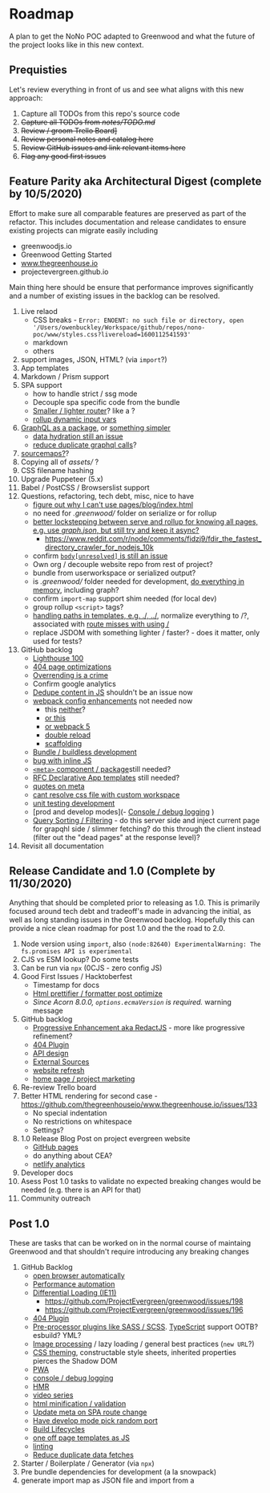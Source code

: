 # Roadmap
A plan to get the NoNo POC adapted to Greenwood and what the future of the project looks like in this new context.

## Prequisties
Let's review everything in front of us and see what aligns with this new approach:
1. Capture all TODOs from this repo's source code
1. ~~Capture all TODOs from _notes/TODO.md_~~
1. ~~Review / groom Trello Board]~~
1. ~~Review personal notes and catalog here~~
1. ~~Review GitHub issues and link relevant items here~~
1. ~~Flag any good first issues~~

## Feature Parity aka Architectural Digest (complete by 10/5/2020)
Effort to make sure all comparable features are preserved as part of the refactor.  This includes documentation and release candidates to ensure existing projects can migrate easily including
* greenwoodjs.io
* Greenwood Getting Started
* www.thegreenhouse.io
* projectevergreen.github.io

Main thing here should be ensure that performance improves significantly and a number of existing issues in the backlog can be resolved.

1. Live relaod
    - CSS breaks - `Error: ENOENT: no such file or directory, open '/Users/owenbuckley/Workspace/github/repos/nono-poc/www/styles.css?livereload=1600112541593'`
    - markdown
    - others
1. support images, JSON, HTML? (via `import`?)
1. App templates
1. Markdown / Prism support
1. SPA support
    - how to handle strict / ssg mode
    - Decouple spa specific code from the bundle
    - [Smaller / lighter router](https://router.matsu.fi/getting-started)? like a <router-outlet></router-outlet>?
    - [rollup dynamic input vars](https://github.com/rollup/plugins/tree/master/packages/dynamic-import-vars)
1. [GraphQL as a package](https://github.com/ProjectEvergreen/greenwood/issues/278), or [something simpler](https://jaredpalmer.com/gatsby-vs-nextjs)
    - [data hydration still an issue](https://github.com/ProjectEvergreen/greenwood/issues/349)
    - [reduce duplicate graphql calls](https://github.com/ProjectEvergreen/greenwood/issues/272)?
1. [sourcemaps?](https://github.com/ProjectEvergreen/greenwood/issues/319)?
1. Copying all of _assets/_ ?
1. CSS filename hashing
1. Upgrade Puppeteer (5.x)
1. Babel / PostCSS / Browserslist support
1. Questions, refactoring, tech debt, misc, nice to have
    - [figure out why I can't use pages/blog/index.html](https://github.com/ProjectEvergreen/greenwood/issues/120)
    - no need for _.greenwood/_ folder on serialize or for rollup
    - [better lockstepping between serve and rollup for knowing all pages, e.g. use _graph.json_, but still try and keep it async?](https://github.com/ProjectEvergreen/greenwood/issues/327)
        - https://www.reddit.com/r/node/comments/fidzj9/fdir_the_fastest_directory_crawler_for_nodejs_10k
    - confirm [`body[unresolved]` is still an issue](https://github.com/thescientist13/nono-poc/pull/5#issuecomment-690810774)
    - Own org / decouple website repo from rest of project?
    - bundle from userworkspace or serialized output?
    - is _.greenwood/_ folder needed for development, [do everything in memory](https://github.com/ProjectEvergreen/greenwood/issues/13), including graph?
    - confirm `import-map` support shim needed (for local dev)
    - group rollup `<script>` tags?
    - [handling paths in templates, e.g. ./, ../](https://github.com/ProjectEvergreen/greenwood/issues/273), normalize everything to /?, associated with [route misses with using /](https://github.com/ProjectEvergreen/greenwood/issues/331)
    - replace JSDOM with something lighter / faster? - does it matter, only used for tests?
1. GitHub backlog
    - [Lighthouse 100](https://github.com/ProjectEvergreen/greenwood/issues/411)
    - [404 page optimizations](https://github.com/ProjectEvergreen/greenwood/issues/412)
    - [Overrending is a crime](https://github.com/ProjectEvergreen/greenwood/issues/348)
    - Confirm google analytics
    - [Dedupe content in JS](https://github.com/ProjectEvergreen/greenwood/issues/305) shouldn't be an issue now
    - [webpack config enhancements](https://github.com/ProjectEvergreen/greenwood/issues/321) not needed now
      - this [neither](https://github.com/ProjectEvergreen/greenwood/issues/260)?
      - [or this](https://github.com/ProjectEvergreen/greenwood/issues/234)
      - [or webpack 5](https://github.com/ProjectEvergreen/greenwood/issues/227)
      - [double reload](https://github.com/ProjectEvergreen/greenwood/issues/121)
      - [scaffolding](https://github.com/ProjectEvergreen/greenwood/issues/61)
    - [Bundle / buildless development](https://github.com/ProjectEvergreen/greenwood/issues/355)
    - [bug with inline JS](https://github.com/ProjectEvergreen/greenwood/issues/413)
    - [`<meta>` component / package](https://github.com/ProjectEvergreen/greenwood/issues/304)still needed?
    - [RFC Declarative App templates](https://github.com/ProjectEvergreen/greenwood/issues/299) still needed?
    - [quotes on meta](https://github.com/ProjectEvergreen/greenwood/issues/218)
    - [cant resolve css file with custom workspace](https://github.com/ProjectEvergreen/greenwood/issues/85)
    - [unit testing development](https://github.com/ProjectEvergreen/greenwood/issues/47)
    - [prod and develop modes](- [Console / debug logging](https://github.com/ProjectEvergreen/greenwood/issues/199)
    )
    - [Query Sorting / Filtering](https://github.com/ProjectEvergreen/greenwood/issues/288) - do this server side and inject current page for grapqhl side / slimmer fetching?  do this through the client instead (filter out the "dead pages" at the response level)?
1. Revisit all documentation

## Release Candidate and 1.0 (Complete by 11/30/2020)
Anything that should be completed prior to releasing as 1.0.  This is primarily focused around tech debt and tradeoff's made in advancing the initial, as well as long standing issues in the Greenwood backlog.  Hopefully this can provide a nice clean roadmap for post 1.0 and the the road to 2.0.

1. Node version using `import`, also `(node:82640) ExperimentalWarning: The fs.promises API is experimental`  
1. CJS vs ESM lookup?  Do some tests
1. Can be run via `npx` (0CJS - zero config JS)
1. Good First Issues / Hacktoberfest
    - Timestamp for docs
    - [Html prettifier / formatter post optimize](https://github.com/ProjectEvergreen/greenwood/issues/318)
    - _Since Acorn 8.0.0, `options.ecmaVersion` is required._ warning message
1. GitHub backlog
    - [Progressive Enhancement aka RedactJS](https://github.com/ProjectEvergreen/greenwood/issues/354) - more like progressive refinement?
    - [404 Plugin](https://github.com/ProjectEvergreen/greenwood/issues/240)
    - [API design](https://github.com/ProjectEvergreen/greenwood/issues/209)
    - [External Sources](https://github.com/ProjectEvergreen/greenwood/issues/21)
    - [website refresh](https://github.com/ProjectEvergreen/greenwood/issues/325)
    - [home page / project marketing](https://github.com/ProjectEvergreen/greenwood/issues/268)
1. Re-review Trello board
1. Better HTML rendering for second case - https://github.com/thegreenhouseio/www.thegreenhouse.io/issues/133
    - No special indentation
    - No restrictions on whitespace
    - Settings?
1. 1.0 Release Blog Post on project evergreen website
    - [GitHub pages](https://github.com/ProjectEvergreen/greenwood/issues/320)
    - do anything about CEA?
    - [netlify analytics](https://github.com/ProjectEvergreen/greenwood/issues/405)
1. Developer docs 
1. Asess Post 1.0 tasks to validate no expected breaking changes would be needed (e.g. there is an API for that)
1. Community outreach

## Post 1.0 
These are tasks that can be worked on in the normal course of maintaing Greenwood and that shouldn't require introducing any breaking changes
1. GitHub Backlog
    - [open browser automatically](https://github.com/ProjectEvergreen/greenwood/issues/62)
    - [Performance automation](https://github.com/ProjectEvergreen/greenwood/issues/205)
    - [Differential Loading (IE11)](https://github.com/ProjectEvergreen/greenwood/issues/224)
      - https://github.com/ProjectEvergreen/greenwood/issues/198
      - https://github.com/ProjectEvergreen/greenwood/issues/196
    - [404 Plugin](https://github.com/ProjectEvergreen/greenwood/issues/240)
    - [Pre-processor plugins like SASS / SCSS](https://github.com/ProjectEvergreen/greenwood/issues/185). [TypeScript](https://github.com/ProjectEvergreen/greenwood/issues/46) support OOTB?  esbuild?  YML?
    - [Image processing](https://github.com/ProjectEvergreen/greenwood/issues/235) / lazy loading / general best practices (`new URL`?)
    - [CSS theming](https://github.com/ProjectEvergreen/greenwood/issues/111), constructable style sheets, inherited properties pierces the Shadow DOM
    - [PWA](https://github.com/ProjectEvergreen/greenwood/issues/194)
    - [console / debug logging](https://github.com/ProjectEvergreen/greenwood/issues/15)
    - [HMR](https://github.com/ProjectEvergreen/greenwood/issues/48)
    - [video series](https://github.com/ProjectEvergreen/greenwood/issues/380)
    - [html minification / validation](https://github.com/ProjectEvergreen/greenwood/issues/357)
    - [Update meta on SPA route change](https://github.com/ProjectEvergreen/greenwood/issues/306)
    - [Have develop mode pick random port](https://github.com/ProjectEvergreen/greenwood/issues/71)
    - [Build Lifecycles](https://github.com/ProjectEvergreen/greenwood/issues/184)
    - [one off page templates as JS](https://github.com/ProjectEvergreen/greenwood/issues/170)
    - [linting](https://github.com/ProjectEvergreen/greenwood/issues/106)
    - [Reduce duplicate data fetches](https://github.com/ProjectEvergreen/greenwood/issues/347)
1. Starter / Boilerplate / Generator (via `npx`)
1. Pre bundle dependencies for development (a la snowpack)
1. generate import map as JSON file and import from a <script> tag / path, and only once
1. Rollup code splitting / grouping by template
1. preloading / async / defer modules (optimizations)
1. [Inline JS / CSS](https://developers.google.com/web/tools/puppeteer/articles/ssr)
1. [create a github action for puppeteer support](https://github.com/ProjectEvergreen/greenwood/pull/335#issuecomment-618044372)
1. proxy dev server for API calls
1. HTTP/2 for dev server
1. Restart graphql on file change? (Query, shelf)
1. Restart Koa server on file change (for local development)
1. Single file components
1. Intelligent asset copy based on static analysis (e.g. favicon.ico)?  Or just default to copying all of _assets/_ ?
1. use _index.html_ as a default page template?
1. Go [all in on unified](https://github.com/ProjectEvergreen/greenwood/issues/289)

## The Road to 2.0
Not necessarily breaking changes but more future facing things that might take a while.
- [Web vitals](https://github.com/stefanjudis/web-vitals-element) / [lighthouse reports](https://pptr.dev/#?product=Puppeteer&version=v3.3.0&show=api-class-coverage) on serialize?

## Random Ideas (back to Trello?)
- SSR component (a la Nuxt / Next)
- Caching in between builds / Incremental builds - maybe using GitHub actions + a greenwood api to build a single route / page on demand?
- Better way to permeate between server and client, page constants injected into the page. e.g. getStaticProps?  
- CSS Modules?
- evaluate [htm](https://github.com/developit/htm) or [xm](https://github.com/giuseppeg/xm)?
- web packaging?
- dev server overlay (with build errors like what would be in the terminal)
- canary pipelines / decouple website and project?  (own org?)
- streaming GraphQL, data in / data out as it becomes available / on demand
- streaming build, build / bundle as pages are serialized
- use worker threads somehow for CLI processes like serializing?